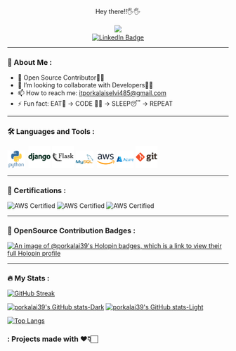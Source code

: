 
<div align="center">
  Hey there!!🖐🖐
 </div>
<br>
<div id="header" align="center">
  <img src="https://media.giphy.com/media/M9gbBd9nbDrOTu1Mqx/giphy.gif" width="100"/>
</div>

<div id="badges"  align="center">
  <a href="https://www.linkedin.com/in/porkalai" target="blank">
    <img src="https://img.shields.io/badge/LinkedIn-blue?style=for-the-badge&logo=linkedin&logoColor=white"   alt="LinkedIn Badge"/>
  </a>
  
</div>

<hr>

### :girl: About Me :


- 🔭 Open Source Contributor👩‍💻
- 👯 I’m looking to collaborate with Developers👩‍💻
- 📫 How to reach me: itporkalaiselvi485@gmail.com
- ⚡ Fun fact: EAT🍟 -> CODE 👩‍💻 -> SLEEP😴 -> REPEAT
<hr>


### :hammer_and_wrench: Languages and Tools :

<div>

  <img src="https://github.com/devicons/devicon/blob/master/icons/python/python-original-wordmark.svg" title="Python"  alt="Python" width="40" height="40"/>&nbsp;
  <img src="https://github.com/devicons/devicon/blob/master/icons/django/django-plain-wordmark.svg" title="django" alt="django" width="50" height="50"/>
  <img src="https://github.com/devicons/devicon/blob/master/icons/flask/flask-original-wordmark.svg" title="flask" alt="flask" width="50" height="50"/>
  <img src="https://github.com/devicons/devicon/blob/master/icons/mysql/mysql-original-wordmark.svg" title="MySQL"  alt="MySQL" width="40" height="40"/>&nbsp;
  <img src="https://github.com/devicons/devicon/blob/master/icons/amazonwebservices/amazonwebservices-original-wordmark.svg" title="AWS" alt="AWS" width="40" height="40"/>
  <img src="https://github.com/devicons/devicon/blob/master/icons/azure/azure-original-wordmark.svg" title="Azure" alt="Azure" width="40" height="40"/>
  <img src="https://github.com/devicons/devicon/blob/master/icons/git/git-original-wordmark.svg" title="Git" alt="Git" width="50" height="50"/>
  
  
</div>
<hr>


### 🎯 Certifications :

![AWS Certified](https://images.credly.com/size/110x110/images/00634f82-b07f-4bbd-a6bb-53de397fc3a6/image.png) ![AWS Certified](https://images.credly.com/size/110x110/images/4d4693bb-530e-4bca-9327-de07f3aa2348/image.png) ![AWS Certified](https://images.credly.com/size/110x110/images/f0d3fbb9-bfa7-4017-9989-7bde8eaf42b1/image.png)

<hr> 

### 🎯 OpenSource Contribution Badges :

[![An image of @porkalai39's Holopin badges, which is a link to view their full Holopin profile](https://holopin.me/porkalai39)](https://holopin.io/@porkalai39)

<hr>


### :fire: My Stats :
[![GitHub Streak](https://streak-stats.demolab.com/?user=porkalai39)](https://git.io/streak-stats)

[![porkalai39's GitHub stats-Dark](https://github-readme-stats.vercel.app/api?username=porkalai39&show_icons=true&theme=dark#gh-dark-mode-only)](https://github.com/porkalai39/github-readme-stats#gh-dark-mode-only)
[![porkalai39's GitHub stats-Light](https://github-readme-stats.vercel.app/api?username=porkalai39&show_icons=true&theme=default#gh-light-mode-only)](https://github.com/porkalai39/github-readme-stats#gh-light-mode-only)

[![Top Langs](https://github-readme-stats.vercel.app/api/top-langs/?username=porkalai39&layout=compact&theme=vision-friendly-dark)](https://github.com/anuraghazra/github-readme-stats)

### : Projects made with ❤️👇🏻
